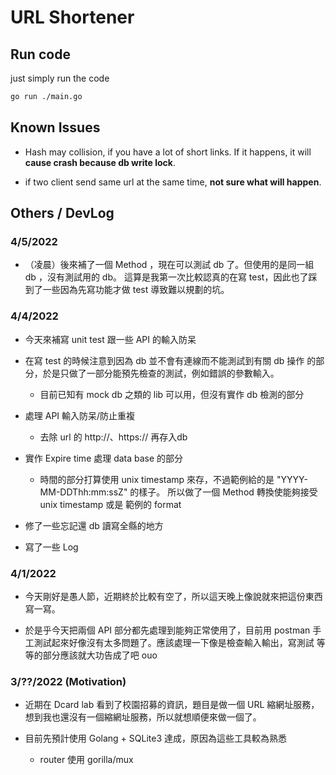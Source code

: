 # URL Shortener

## Run code

just simply run the code
  ```bash
  go run ./main.go
  ```

## Known Issues
  - Hash may collision, if you have a lot of short links. If it happens, it will **cause crash because db write lock**.

  - if two client send same url at the same time, **not sure what will happen**.

  
##  Others / DevLog

### 4/5/2022

- （凌晨）後來補了一個 Method ，現在可以測試 db 了。但使用的是同一組 db ，沒有測試用的 db。
  這算是我第一次比較認真的在寫 test，因此也了踩到了一些因為先寫功能才做 test 導致難以規劃的坑。

### 4/4/2022

- 今天來補寫 unit test 跟一些 API 的輸入防呆

- 在寫 test 的時候注意到因為 db 並不會有連線而不能測試到有關 db 操作
  的部分，於是只做了一部分能預先檢查的測試，例如錯誤的參數輸入。
  - 目前已知有 mock db 之類的 lib 可以用，但沒有實作 db 檢測的部分

- 處理 API 輸入防呆/防止重複
  - 去除 url 的 http://、https:// 再存入db

- 實作 Expire time 處理 data base 的部分
  - 時間的部分打算使用 unix timestamp 來存，不過範例給的是 
    "YYYY-MM-DDThh:mm:ssZ" 的樣子。
    所以做了一個 Method 轉換使能夠接受 unix timestamp 或是
    範例的 format

- 修了一些忘記還 db 讀寫全縣的地方

- 寫了一些 Log

### 4/1/2022

- 今天剛好是愚人節，近期終於比較有空了，所以這天晚上像說就來把這份東西
  寫一寫。

- 於是乎今天把兩個 API 部分都先處理到能夠正常使用了，目前用 postman 
  手工測試起來好像沒有太多問題了。應該處理一下像是檢查輸入輸出，寫測試
  等等的部分應該就大功告成了吧 ouo

### 3/??/2022 (Motivation)
- 近期在 Dcard lab 看到了校園招募的資訊，題目是做一個 URL 縮網址服務，
  想到我也還沒有一個縮網址服務，所以就想順便來做一個了。

- 目前先預計使用 Golang + SQLite3 達成，原因為這些工具較為熟悉
  - router 使用 gorilla/mux
